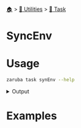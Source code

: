 <!--startTocHeader-->
[🏠](../../README.md) > [🔧 Utilities](../README.md) > [🔨 Task](README.md)
# SyncEnv
<!--endTocHeader-->

# Usage


```bash
zaruba task synEnv --help
```
 
<details>
<summary>Output</summary>
 
```````
Task manipulation utilities

Usage:
  zaruba task [command]

Available Commands:
  addDependencies Add task dependency
  addParents      Add task parent
  getIcon         get task icon
  isExist         Is task exist
  setConfigs      Set task configs
  setEnvs         Set task env
  syncEnv         Update task's environment

Flags:
  -h, --help   help for task

Use "zaruba task [command] --help" for more information about a command.
```````
</details>


# Examples



<!--startTocSubtopic-->
<!--endTocSubtopic-->